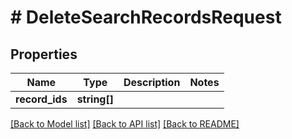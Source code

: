 # # DeleteSearchRecordsRequest

## Properties

Name | Type | Description | Notes
------------ | ------------- | ------------- | -------------
**record_ids** | **string[]** |  |

[[Back to Model list]](../../README.md#models) [[Back to API list]](../../README.md#endpoints) [[Back to README]](../../README.md)
